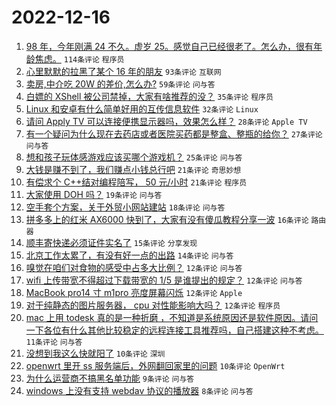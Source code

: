 # 2022-12-16

1. [98 年，今年刚满 24 不久。虚岁 25。感觉自己已经很老了。怎么办，很有年龄焦虑。](https://www.v2ex.com/t/902854) `114条评论` `程序员`
1. [心里默默的拉黑了某个 16 年的朋友](https://www.v2ex.com/t/902851) `93条评论` `互联网`
1. [卖房,中介吃 20W 的差价,怎么办?](https://www.v2ex.com/t/902863) `59条评论` `问与答`
1. [白嫖的 XShell 被公司禁掉，大家有啥推荐的没？](https://www.v2ex.com/t/902860) `35条评论` `程序员`
1. [Linux 和安卓有什么简单好用的互传信息软件](https://www.v2ex.com/t/902864) `32条评论` `Linux`
1. [请问 Apply TV 可以连接便携显示器吗，效果怎么样？](https://www.v2ex.com/t/902850) `28条评论` `Apple TV`
1. [有一个疑问为什么现在去药店或者医院买药都是整盒、整瓶的给你？](https://www.v2ex.com/t/902869) `27条评论` `问与答`
1. [想和孩子玩体感游戏应该买哪个游戏机？](https://www.v2ex.com/t/902872) `25条评论` `问与答`
1. [大钱是赚不到了，我们赚点小钱总行吧](https://www.v2ex.com/t/902888) `21条评论` `奇思妙想`
1. [有偿求个 C++结对编程陪写， 50 元/小时](https://www.v2ex.com/t/902865) `21条评论` `程序员`
1. [大家使用 DOH 吗？](https://www.v2ex.com/t/902855) `19条评论` `问与答`
1. [空手套个方案，关于外贸小网站建站](https://www.v2ex.com/t/902859) `18条评论` `问与答`
1. [拼多多上的红米 AX6000 快到了，大家有没有傻瓜教程分享一波](https://www.v2ex.com/t/902858) `16条评论` `路由器`
1. [顺丰寄快递必须证件实名了](https://www.v2ex.com/t/902911) `15条评论` `分享发现`
1. [北京工作太累了，有没有好一点的出路](https://www.v2ex.com/t/902881) `14条评论` `问与答`
1. [嗅觉在咱们对食物的感受中占多大比例？](https://www.v2ex.com/t/902909) `12条评论` `问与答`
1. [wifi 上传带宽不得超过下载带宽的 1/5 是谁提出的规定？](https://www.v2ex.com/t/902877) `12条评论` `问与答`
1. [MacBook pro14 寸 m1pro 亮度屏幕闪烁](https://www.v2ex.com/t/902862) `12条评论` `Apple`
1. [对于纯静态的图片服务器， cpu 对性能影响大吗？](https://www.v2ex.com/t/902852) `12条评论` `程序员`
1. [mac 上用 todesk 真的是一种折磨 ，不知道是系统原因还是软件原因。请问一下各位有什么其他比较稳定的远程连接工具推荐吗，自己搭建这种不考虑。](https://www.v2ex.com/t/902874) `11条评论` `问与答`
1. [没想到我这么快就阳了](https://www.v2ex.com/t/902889) `10条评论` `深圳`
1. [openwrt 里开 ss 服务端后，外网翻回家里的问题](https://www.v2ex.com/t/902857) `10条评论` `OpenWrt`
1. [为什么运营商不搞黑名单功能](https://www.v2ex.com/t/902897) `9条评论` `问与答`
1. [windows 上没有支持 webdav 协议的播放器](https://www.v2ex.com/t/902919) `8条评论` `问与答`
